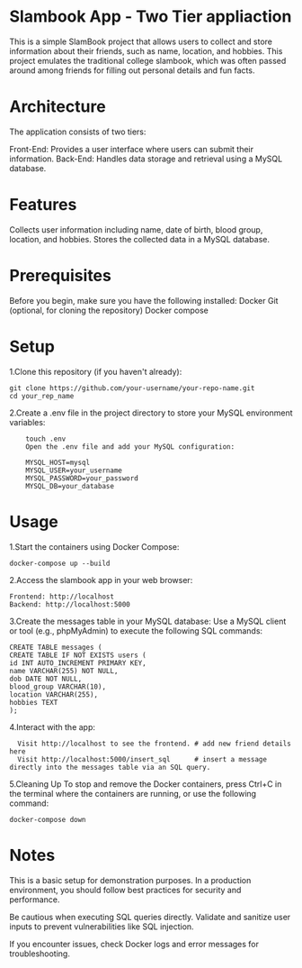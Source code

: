 # Slambook App - Two Tier appliaction 

This is a simple SlamBook project that allows users to collect and store information about their friends, such as name, location, and hobbies. This project emulates the traditional college slambook, which was often passed around among friends for filling out personal details and fun facts.

# Architecture
The application consists of two tiers:

Front-End: Provides a user interface where users can submit their information.
Back-End: Handles data storage and retrieval using a MySQL database.

# Features
Collects user information including name, date of birth, blood group, location, and hobbies.
Stores the collected data in a MySQL database.

# Prerequisites
Before you begin, make sure you have the following installed:
  Docker
  Git (optional, for cloning the repository)
  Docker compose

# Setup
  1.Clone this repository (if you haven't already):
  
    git clone https://github.com/your-username/your-repo-name.git
    cd your_rep_name
        
  2.Create a .env file in the project directory to store your MySQL environment variables:
  
        touch .env
        Open the .env file and add your MySQL configuration:

        MYSQL_HOST=mysql
        MYSQL_USER=your_username
        MYSQL_PASSWORD=your_password
        MYSQL_DB=your_database
# Usage

1.Start the containers using Docker Compose:

    docker-compose up --build
    
2.Access the slambook app in your web browser:

    Frontend: http://localhost
    Backend: http://localhost:5000
    
3.Create the messages table in your MySQL database:
  Use a MySQL client or tool (e.g., phpMyAdmin) to execute the following SQL commands:
  
    CREATE TABLE messages (
    CREATE TABLE IF NOT EXISTS users (
    id INT AUTO_INCREMENT PRIMARY KEY,
    name VARCHAR(255) NOT NULL,
    dob DATE NOT NULL,
    blood_group VARCHAR(10),
    location VARCHAR(255),
    hobbies TEXT
    );
    
4.Interact with the app:

      Visit http://localhost to see the frontend. # add new friend details here
      Visit http://localhost:5000/insert_sql      # insert a message directly into the messages table via an SQL query.
      
5.Cleaning Up
To stop and remove the Docker containers, press Ctrl+C in the terminal where the containers are running, or use the following command:

    docker-compose down
    
# Notes

This is a basic setup for demonstration purposes. In a production environment, you should follow best practices for security and performance.

Be cautious when executing SQL queries directly. Validate and sanitize user inputs to prevent vulnerabilities like SQL injection.

If you encounter issues, check Docker logs and error messages for troubleshooting.

